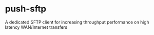 # push-sftp
A dedicated SFTP client for increasing throughput performance on high latency WAN/Internet transfers
